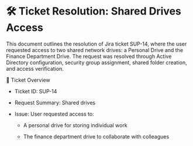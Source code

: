 # 🛠️ Ticket Resolution: Shared Drives Access

This document outlines the resolution of Jira ticket SUP-14, where the user requested access to two shared network drives: a Personal Drive and the Finance Department Drive. The request was resolved through Active Directory configuration, security group assignment, shared folder creation, and access verification.


🎫 Ticket Overview

- Ticket ID: SUP-14

- Request Summary: Shared drives

- Issue: User requested access to:

    - A personal drive for storing individual work

    - The finance department drive to collaborate with colleagues


